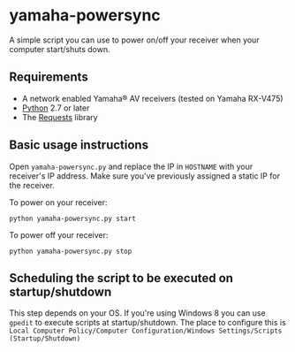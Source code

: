 yamaha-powersync
================


A simple script you can use to power on/off your receiver when your computer start/shuts down.


Requirements
------------
* A network enabled Yamaha® AV receivers (tested on Yamaha RX-V475)
* [Python](http://www.python.org/) 2.7 or later
* The [Requests](http://docs.python-requests.org) library


Basic usage instructions
------------------------

Open `yamaha-powersync.py` and replace the IP in `HOSTNAME` with your receiver's IP address. Make sure you've previously assigned a static IP for the receiver.

To power on your receiver:

    python yamaha-powersync.py start
    
To power off your receiver:

    python yamaha-powersync.py stop
    
    
Scheduling the script to be executed on startup/shutdown
--------------------------------------------------------

This step depends on your OS. If you're using Windows 8 you can use `gpedit` to execute scripts at startup/shutdown. The place to configure this is `Local Computer Policy/Computer Configuration/Windows Settings/Scripts (Startup/Shutdown)`
